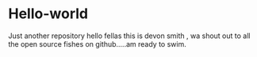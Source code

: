 # Hello-world
Just another repository
hello fellas
this is devon smith , wa shout out to all the open source fishes on github.....am ready to swim.
